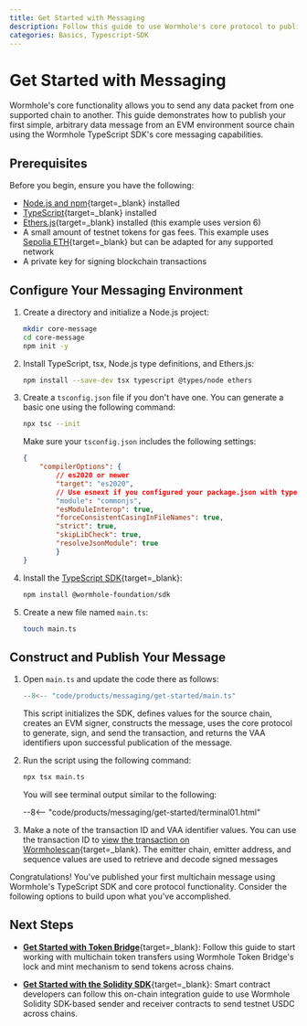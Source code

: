 ```yaml
---
title: Get Started with Messaging
description: Follow this guide to use Wormhole's core protocol to publish a multichain message and return transaction information with VAA identifiers.
categories: Basics, Typescript-SDK
---
```


# Get Started with Messaging

Wormhole's core functionality allows you to send any data packet from one supported chain to another. This guide demonstrates how to publish your first simple, arbitrary data message from an EVM environment source chain using the Wormhole TypeScript SDK's core messaging capabilities. 

## Prerequisites

Before you begin, ensure you have the following:

- [Node.js and npm](https://docs.npmjs.com/downloading-and-installing-node-js-and-npm){target=\_blank} installed
- [TypeScript](https://www.typescriptlang.org/download/){target=\_blank} installed
- [Ethers.js](https://docs.ethers.org/v6/getting-started/){target=\_blank} installed (this example uses version 6)
- A small amount of testnet tokens for gas fees. This example uses [Sepolia ETH](https://sepolia-faucet.pk910.de/){target=\_blank} but can be adapted for any supported network
- A private key for signing blockchain transactions

## Configure Your Messaging Environment

1. Create a directory and initialize a Node.js project:

    ```bash
    mkdir core-message
    cd core-message
    npm init -y
    ```

2. Install TypeScript, tsx, Node.js type definitions, and Ethers.js:

    ```bash
    npm install --save-dev tsx typescript @types/node ethers
    ```

3. Create a `tsconfig.json` file if you don't have one. You can generate a basic one using the following command:

    ```bash
    npx tsc --init
    ```

    Make sure your `tsconfig.json` includes the following settings:

    ```json 
    {
        "compilerOptions": {
            // es2020 or newer
            "target": "es2020",
            // Use esnext if you configured your package.json with type: "module"
            "module": "commonjs",
            "esModuleInterop": true,
            "forceConsistentCasingInFileNames": true,
            "strict": true,
            "skipLibCheck": true,
            "resolveJsonModule": true
            }
    }
    ```

4. Install the [TypeScript SDK](/docs/tools/typescript-sdk/get-started/){target=\_blank}:

    ```bash
    npm install @wormhole-foundation/sdk
    ```

5. Create a new file named `main.ts`:

    ```bash
    touch main.ts
    ```

## Construct and Publish Your Message

1. Open `main.ts` and update the code there as follows:

    ```ts title="main.ts"
    --8<-- "code/products/messaging/get-started/main.ts"
    ```

    This script initializes the SDK, defines values for the source chain, creates an EVM signer, constructs the message, uses the core protocol to generate, sign, and send the transaction, and returns the VAA identifiers upon successful publication of the message.

2. Run the script using the following command:

    ```bash
    npx tsx main.ts
    ```

    You will see terminal output similar to the following:

    --8<-- "code/products/messaging/get-started/terminal01.html"

3. Make a note of the transaction ID and VAA identifier values. You can use the transaction ID to [view the transaction on Wormholescan](https://wormholescan.io/#/tx/0xeb34f35f91c72e4e5198509071d24fd25d8a979aa93e2f168de075e3568e1508?network=Testnet){target=\_blank}. The emitter chain, emitter address, and sequence values are used to retrieve and decode signed messages

Congratulations! You've published your first multichain message using Wormhole's TypeScript SDK and core protocol functionality. Consider the following options to build upon what you've accomplished. 

## Next Steps

- [**Get Started with Token Bridge**](/docs/products/token-bridge/get-started/){target=\_blank}: Follow this guide to start working with multichain token transfers using Wormhole Token Bridge's lock and mint mechanism to send tokens across chains.

- [**Get Started with the Solidity SDK**](/docs/tools/solidity-sdk/get-started/){target=\_blank}: Smart contract developers can follow this on-chain integration guide to use Wormhole Solidity SDK-based sender and receiver contracts to send testnet USDC across chains.